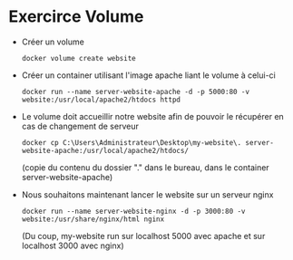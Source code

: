 # Exercirce Volume

- Créer un volume
    ```
    docker volume create website
   ```

- Créer un container utilisant l'image apache liant le volume à celui-ci
    ```
    docker run --name server-website-apache -d -p 5000:80 -v website:/usr/local/apache2/htdocs httpd
    ```

- Le volume doit accueillir notre website afin de pouvoir le récupérer en cas de changement de  serveur
    ```
    docker cp C:\Users\Administrateur\Desktop\my-website\. server-website-apache:/usr/local/apache2/htdocs/
    ```
    (copie du contenu du dossier "." dans le bureau, dans le container server-website-apache)


- Nous souhaitons maintenant lancer le website sur un serveur nginx 
     ```
    docker run --name server-website-nginx -d -p 3000:80 -v website:/usr/share/nginx/html nginx
   ```
   (Du coup, my-website run sur localhost 5000 avec apache et sur localhost 3000 avec nginx)
